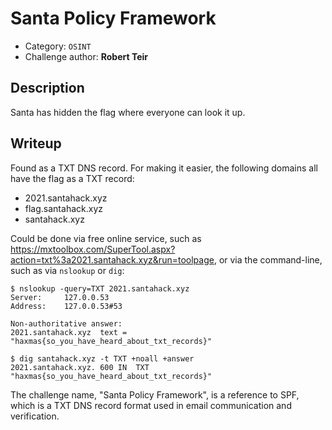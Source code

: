 # Santa Policy Framework

- Category: `OSINT`
- Challenge author: **Robert Teir**

## Description

Santa has hidden the flag where everyone can look it up.

## Writeup

Found as a TXT DNS record. For making it easier, the following domains all have
the flag as a TXT record:

- 2021.santahack.xyz
- flag.santahack.xyz
- santahack.xyz

Could be done via free online service, such as
<https://mxtoolbox.com/SuperTool.aspx?action=txt%3a2021.santahack.xyz&run=toolpage>,
or via the command-line, such as via `nslookup` or `dig`:

```console
$ nslookup -query=TXT 2021.santahack.xyz
Server:		127.0.0.53
Address:	127.0.0.53#53

Non-authoritative answer:
2021.santahack.xyz	text = "haxmas{so_you_have_heard_about_txt_records}"

$ dig santahack.xyz -t TXT +noall +answer
2021.santahack.xyz.	600	IN	TXT	"haxmas{so_you_have_heard_about_txt_records}"
```

The challenge name, "Santa Policy Framework", is a reference to SPF, which is
a TXT DNS record format used in email communication and verification.

